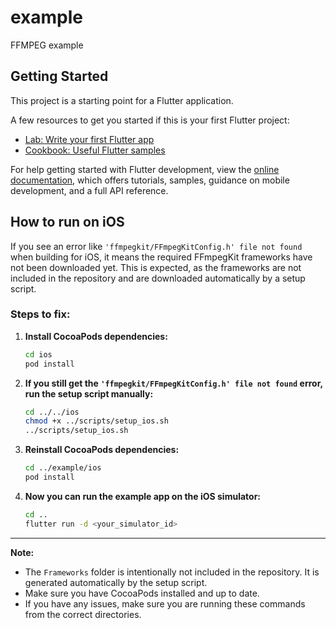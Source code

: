 # example

FFMPEG example

## Getting Started

This project is a starting point for a Flutter application.

A few resources to get you started if this is your first Flutter project:

- [Lab: Write your first Flutter app](https://docs.flutter.dev/get-started/codelab)
- [Cookbook: Useful Flutter samples](https://docs.flutter.dev/cookbook)

For help getting started with Flutter development, view the
[online documentation](https://docs.flutter.dev/), which offers tutorials,
samples, guidance on mobile development, and a full API reference.

## How to run on iOS

If you see an error like `'ffmpegkit/FFmpegKitConfig.h' file not found` when building for iOS, it means the required FFmpegKit frameworks have not been downloaded yet. This is expected, as the frameworks are not included in the repository and are downloaded automatically by a setup script.

### Steps to fix:

1. **Install CocoaPods dependencies:**

   ```sh
   cd ios
   pod install
   ```

2. **If you still get the `'ffmpegkit/FFmpegKitConfig.h' file not found` error, run the setup script manually:**

   ```sh
   cd ../../ios
   chmod +x ../scripts/setup_ios.sh
   ../scripts/setup_ios.sh
   ```

3. **Reinstall CocoaPods dependencies:**

   ```sh
   cd ../example/ios
   pod install
   ```

4. **Now you can run the example app on the iOS simulator:**

   ```sh
   cd ..
   flutter run -d <your_simulator_id>
   ```

---

**Note:**  
- The `Frameworks` folder is intentionally not included in the repository. It is generated automatically by the setup script.  
- Make sure you have CocoaPods installed and up to date.  
- If you have any issues, make sure you are running these commands from the correct directories.
